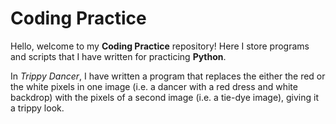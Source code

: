 # Coding Practice
Hello, welcome to my **Coding Practice** repository! Here I store programs and scripts that I have written for practicing **Python**.

In *Trippy Dancer*, I have written a program that replaces the either the red or the white pixels in one image (i.e. a dancer with a red dress and white backdrop) with the pixels of a second image (i.e. a tie-dye image), giving it a trippy look.
